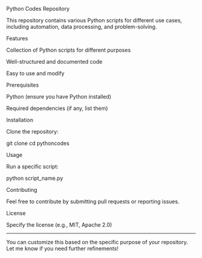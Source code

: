 

Python Codes Repository

This repository contains various Python scripts for different use cases, including automation, data processing, and problem-solving.

Features

Collection of Python scripts for different purposes

Well-structured and documented code

Easy to use and modify


Prerequisites

Python (ensure you have Python installed)

Required dependencies (if any, list them)


Installation

Clone the repository:

git clone 
cd pythoncodes

Usage

Run a specific script:

python script_name.py

Contributing

Feel free to contribute by submitting pull requests or reporting issues.

License

Specify the license (e.g., MIT, Apache 2.0)


---

You can customize this based on the specific purpose of your repository. Let me know if you need further refinements!


